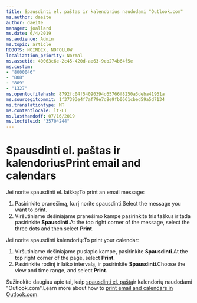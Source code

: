 ```yaml
---
title: Spausdinti el. paštas ir kalendorius naudodami "Outlook.com"
ms.author: daeite
author: daeite
manager: joallard
ms.date: 6/4/2019
ms.audience: Admin
ms.topic: article
ROBOTS: NOINDEX, NOFOLLOW
localization_priority: Normal
ms.assetid: 40063c6e-2c45-420d-ae63-9eb274b64f5e
ms.custom:
- "8000046"
- "808"
- "809"
- "1327"
ms.openlocfilehash: 8792fc04f54090394d65766f8250a3deba41961a
ms.sourcegitcommit: 1f37393e4f7af79e7d8e9fb0661cbed59a5d7134
ms.translationtype: MT
ms.contentlocale: lt-LT
ms.lasthandoff: 07/16/2019
ms.locfileid: "35704244"
---
```

# <a name="print-email-and-calendars"></a><span data-ttu-id="2b820-102">Spausdinti el. paštas ir kalendorius</span><span class="sxs-lookup"><span data-stu-id="2b820-102">Print email and calendars</span></span>

<span data-ttu-id="2b820-103">Jei norite spausdinti el. laišką:</span><span class="sxs-lookup"><span data-stu-id="2b820-103">To print an email message:</span></span>
  
1. <span data-ttu-id="2b820-104">Pasirinkite pranešimą, kurį norite spausdinti.</span><span class="sxs-lookup"><span data-stu-id="2b820-104">Select the message you want to print.</span></span>
1. <span data-ttu-id="2b820-105">Viršutiniame dešiniajame pranešimo kampe pasirinkite tris taškus ir tada pasirinkite **Spausdinti**.</span><span class="sxs-lookup"><span data-stu-id="2b820-105">At the top right corner of the message, select the three dots and then select **Print**.</span></span>

<span data-ttu-id="2b820-106">Jei norite spausdinti kalendorių:</span><span class="sxs-lookup"><span data-stu-id="2b820-106">To print your calendar:</span></span>

1. <span data-ttu-id="2b820-107">Viršutiniame dešiniajame puslapio kampe, pasirinkite **Spausdinti**.</span><span class="sxs-lookup"><span data-stu-id="2b820-107">At the top right corner of the page, select **Print**.</span></span>
1. <span data-ttu-id="2b820-108">Pasirinkite rodinį ir laiko intervalą, ir pasirinkite **Spausdinti**.</span><span class="sxs-lookup"><span data-stu-id="2b820-108">Choose the view and time range, and select **Print**.</span></span>

<span data-ttu-id="2b820-109">Sužinokite daugiau apie tai, kaip [spausdinti el. paštą](https://support.office.com/article/c835b8e5-b310-4cab-ac15-b6eb95149855?wt.mc_id=Office_Outlook_com_Alchemy)ir kalendorių naudodami "Outlook.com".</span><span class="sxs-lookup"><span data-stu-id="2b820-109">Learn more about how to [print email and calendars in Outlook.com](https://support.office.com/article/c835b8e5-b310-4cab-ac15-b6eb95149855?wt.mc_id=Office_Outlook_com_Alchemy).</span></span>